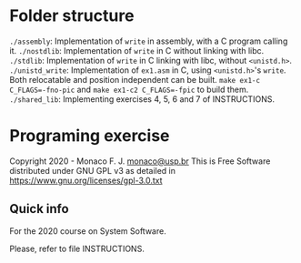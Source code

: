 # Folder structure  
`./assembly`:       Implementation of `write` in assembly, with a C program calling it.
`./nostdlib`:       Implementation of `write` in C without linking with libc.  
`./stdlib`:         Implementation of `write` in C linking with libc, without `<unistd.h>`.
`./unistd_write`:   Implementation of `ex1.asm` in C, using `<unistd.h>`'s `write`. Both relocatable and position independent can be built. `make ex1-c C_FLAGS=-fno-pic` and `make ex1-c2 C_FLAGS=-fpic` to build them.
`./shared_lib`:     Implementing exercises 4, 5, 6 and 7 of INSTRUCTIONS.


# Programing exercise

Copyright 2020 - Monaco F. J. <monaco@usp.br>
This is Free Software distributed under GNU GPL v3 as detailed in
https://www.gnu.org/licenses/gpl-3.0.txt

## Quick info

For the 2020 course on System Software.

Please, refer to file INSTRUCTIONS.

